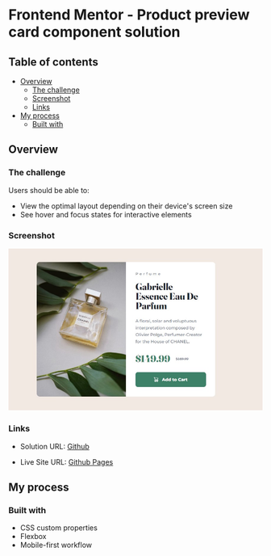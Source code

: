 # Frontend Mentor - Product preview card component solution
## Table of contents

- [Overview](#overview)
  - [The challenge](#the-challenge)
  - [Screenshot](#screenshot)
  - [Links](#links)
- [My process](#my-process)
  - [Built with](#built-with)

## Overview

### The challenge

Users should be able to:

- View the optimal layout depending on their device's screen size
- See hover and focus states for interactive elements

### Screenshot

![Screenshot](./Screenshot.jpg)

### Links

- Solution URL: [Github](https://github.com/wecax/frontendmentor-solutions/tree/main/product-preview-card-component/)

- Live Site URL: [Github Pages](https://wecax.github.io/product-preview-card-component/)

## My process

### Built with

- CSS custom properties
- Flexbox
- Mobile-first workflow
